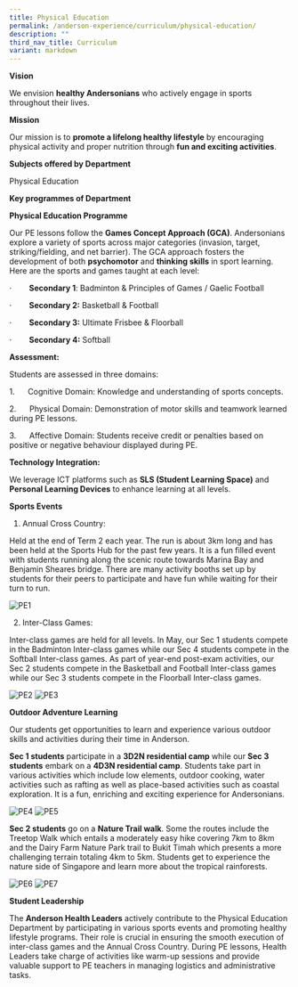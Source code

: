 ```yaml
---
title: Physical Education
permalink: /anderson-experience/curriculum/physical-education/
description: ""
third_nav_title: Curriculum
variant: markdown
---
```

**Vision**

We envision **healthy Andersonians** who actively engage in sports throughout their lives.

**Mission**

Our mission is to **promote a lifelong healthy lifestyle** by encouraging physical activity and proper nutrition through **fun and exciting activities**.

**Subjects offered by Department**

Physical Education

**Key programmes of Department**

**Physical Education Programme**

Our PE lessons follow the **Games Concept Approach (GCA)**. Andersonians explore a variety of sports across major categories (invasion, target, striking/fielding, and net barrier). The GCA approach fosters the development of both **psychomotor** and **thinking skills** in sport learning. Here are the sports and games taught at each level:

·        **Secondary 1**: Badminton & Principles of Games / Gaelic Football

·        **Secondary 2:** Basketball & Football

·        **Secondary 3:** Ultimate Frisbee & Floorball

·        **Secondary 4:** Softball

**Assessment:**

Students are assessed in three domains:

1.      Cognitive Domain: Knowledge and understanding of sports concepts.

2.      Physical Domain: Demonstration of motor skills and teamwork learned during PE lessons.

3.      Affective Domain: Students receive credit or penalties based on positive or negative behaviour displayed during PE.

**Technology Integration:**

We leverage ICT platforms such as **SLS (Student Learning Space)** and **Personal Learning Devices** to enhance learning at all levels.

**Sports Events**  
  
1. Annual Cross Country:

Held at the end of Term 2 each year. The run is about 3km long and has been held at the Sports Hub for the past few years. It is a fun filled event with students running along the scenic route towards Marina Bay and Benjamin Sheares bridge. There are many activity booths set up by students for their peers to participate and have fun while waiting for their turn to run.

![PE1](/images/Academic%20photos%202024/PE1.jpg)

2. Inter-Class Games:

Inter-class games are held for all levels. In May, our Sec 1 students compete in the Badminton Inter-class games while our Sec 4 students compete in the Softball Inter-class games. As part of year-end post-exam activities, our Sec 2 students compete in the Basketball and Football Inter-class games while our Sec 3 students compete in the Floorball Inter-class games.

![PE2](/images/Academic%20photos%202024/PE2.jpg)
![PE3](/images/Academic%20photos%202024/PE3.jpg)

**Outdoor Adventure Learning**

Our students get opportunities to learn and experience various outdoor skills and activities during their time in Anderson.

**Sec 1 students** participate in a **3D2N residential camp** while our **Sec 3 students** embark on a **4D3N residential camp**. Students take part in various activities which include low elements, outdoor cooking, water activities such as rafting as well as place-based activities such as coastal exploration. It is a fun, enriching and exciting experience for Andersonians.

![PE4](/images/Academic%20photos%202024/PE4.jpg)
![PE5](/images/Academic%20photos%202024/PE5.jpg)


**Sec 2 students** go on a **Nature Trail walk**. Some the routes include the Treetop Walk which entails a moderately easy hike covering 7km to 8km and the Dairy Farm Nature Park trail to Bukit Timah which presents a more challenging terrain totaling 4km to 5km. Students get to experience the nature side of Singapore and learn more about the tropical rainforests.

![PE6](/images/Academic%20photos%202024/PE6.jpg)
![PE7](/images/Academic%20photos%202024/PE7.jpg)

**Student Leadership**

The **Anderson Health Leaders** actively contribute to the Physical Education Department by participating in various sports events and promoting healthy lifestyle programs. Their role is crucial in ensuring the smooth execution of inter-class games and the Annual Cross Country. During PE lessons, Health Leaders take charge of activities like warm-up sessions and provide valuable support to PE teachers in managing logistics and administrative tasks.